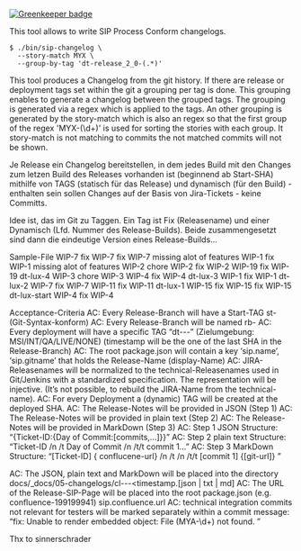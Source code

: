 
[![Greenkeeper badge](https://badges.greenkeeper.io/mabels/sip-changelog.svg)](https://greenkeeper.io/)

This tool allows to write SIP Process Conform 
changelogs.

```
$ ./bin/sip-changelog \
  --story-match MYX \
  --group-by-tag 'dt-release_2_0-(.*)'
```

This tool produces a Changelog from the git history.
If there are release or deployment tags set within the git a grouping per tag is done.
This grouping enables to generate a changelog between the grouped tags.
The grouping is generated via a regex which is applied to the tags. An other grouping
is generated by the story-match which is also an regex so that the first group of the 
regex 'MYX-(\d+)' is used for sorting the stories with each group.
It story-match is not matching to commits the not matched commits will not be shown. 


Je Release ein Changelog bereitstellen, in dem jedes Build mit den Changes zum letzen Build des Releases vorhanden ist (beginnend ab Start-SHA) mithilfe von TAGS (statisch für das Release) und dynamisch (für den Build) - enthalten sein sollen Changes auf der Basis von Jira-Tickets - keine Committs.


Idee ist, das im Git zu Taggen. Ein Tag ist Fix (Releasename) und einer Dynamisch (Lfd. Nummer des Release-Builds). Beide zusammengesetzt sind dann die eindeutige Version eines Release-Builds...



Sample-File
	WIP-7
		fix WIP-7
		fix WIP-7 missing alot of features
	WIP-1
		fix WIP-1 missing alot of features
	WIP-2
		chore WIP-2
		fix WIP-2
	WIP-19
		fix WIP-19
dt-lux-4
	WIP-3
		chore WIP-3
	WIP-4
		fix WIP-4
dt-lux-3
	WIP-1
		fix WIP-1
dt-lux-2
	WIP-7
		fix WIP-7
	WIP-11
		fix WIP-11
dt-lux-1
	WIP-15
		fix WIP-15
		fix WIP-15
dt-lux-start
	WIP-4
		fix WIP-4


Acceptance-Criteria
AC: Every Release-Branch will have a Start-TAG st-<Release x.y.z> (Git-Syntax-konform)
AC: Every Release-Branch will be named rb-<Release x.y.z>
AC:  Every deployment will have a specific TAG “dt-<Release x.y.z>-<Zielumgebung>-<timestamp>” (Zielumgebung: MSI/INT/QA/LIVE/NONE) (timestamp will be the one of the last SHA in the Release-Branch)
AC: The root package.json will contain a key ‘sip.name’, ‘sip.gitname’ that holds the Release-Name (display-Name)
AC: JIRA-Releasenames will be normalized to the technical-Releasenames used in Git/Jenkins with a standardized specification. The representation will be injective. (It’s not possible, to rebuild the JIRA-Name from the technical-name).
AC: For every Deployment a (dynamic) TAG will be created at the deployed SHA.
AC: The Release-Notes will be provided in JSON (Step 1)
AC: The Release-Notes will be provided in plain text (Step 2)
AC: The Release-Notes will be provided in MarkDown (Step 3)
AC: Step 1 JSON Structure: “{Ticket-ID:{Day of Commit:[commits,...]}}”
AC: Step 2 plain text Structure: “Ticket-ID /n /t Day of Commit /n /t/t commit 1...”
AC: Step 3 MarkDown Structure: “[Ticket-ID] {
  conflucene-url<Ticket-ID>}
/n /t <Day of Commit> /n /t/t [commit 1] {[git-url]<SHA>}
”

AC: The JSON, plain text and MarkDown will be placed into the directory docs/_docs/05-changelogs/cl-<Release x.y.z>-<Zielumgebung>-<timestamp.[json | txt | md]
AC: The URL of the Release-SIP-Page will be placed into the root package.json (e.g. 
confluence-199199941) sip.confluence.url
AC: technical integration commits not relevant for testers will be marked separately within a commit message: “fix: Unable to render embedded object: File (MYA-\d+) not found. <message>”


Thx to sinnerschrader
